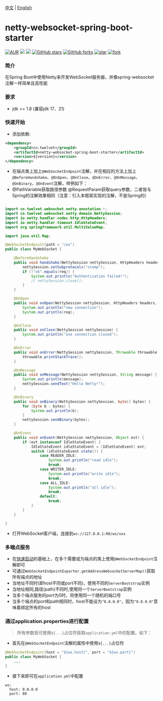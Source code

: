 [中文](https://github.com/twelvet-projects/netty-websocket-spring-boot-starter/blob/master/README_ZH.md) | [English](https://github.com/twelvet-projects/netty-websocket-spring-boot-starter/blob/master/README.md)
# netty-websocket-spring-boot-starter

[![AUR](https://img.shields.io/github/license/twelvet-projects/twelvet)](https://github.com/twelvet-projects/netty-websocket-spring-boot-starter/blob/master/LICENSE)
[![](https://img.shields.io/badge/Author-TwelveT-orange.svg)](https://twelvet.cn)
[![](https://img.shields.io/badge/version-1.0.0-success)](https://github.com/twelvet-projects/netty-websocket-spring-boot-starter)
[![GitHub stars](https://img.shields.io/github/stars/twelvet-projects/netty-websocket-spring-boot-starter.svg?style=social&label=Stars)](https://github.com/twelvet-projects/netty-websocket-spring-boot-starter/stargazers)
[![GitHub forks](https://img.shields.io/github/forks/twelvet-projects/netty-websocket-spring-boot-starter.svg?style=social&label=Fork)](https://github.com/twelvet-projects/netty-websocket-spring-boot-starter/network/members)
[![star](https://gitee.com/twelvet/netty-websocket-spring-boot-starter/badge/star.svg?theme=white)](https://gitee.com/twelvet/netty-websocket-spring-boot-starter/stargazers)
[![fork](https://gitee.com/twelvet/netty-websocket-spring-boot-starter/badge/fork.svg?theme=white)](https://gitee.com/twelvet/netty-websocket-spring-boot-starter/members)

### 简介
在Spring Boot中使用Netty来开发WebSocket服务器，并像spring-websocket注解一样简单且高性能

### 要求
- jdk >= 1.8 (兼容jdk 17、21)

### 快速开始

- 添加依赖:

```xml
<dependency>
    <groupId>cn.twelvet</groupId>
    <artifactId>netty-websocket-spring-boot-starter</artifactId>
    <version>${version}</version>
</dependency>
```

- 在端点类上加上`@WebSocketEndpoint`注解，并在相应的方法上加上`@BeforeHandshake`、`@OnOpen`、`@OnClose`、`@OnError`、`@OnMessage`、`@OnBinary`、`@OnEvent`注解，样例如下：
- @PathVariable获取路径参数 @RequestParam获取query参数，二者皆与Spring的注解效果相同（注意：引入本框架实现的注解，不是Spring的）

```java

import cn.twelvet.websocket.netty.annotation.*;
import cn.twelvet.websocket.netty.domain.NettySession;
import io.netty.handler.codec.http.HttpHeaders;
import io.netty.handler.timeout.IdleStateEvent;
import org.springframework.util.MultiValueMap;

import java.util.Map;

@WebSocketEndpoint(path = "/ws")
public class MyWebSocket {

    @BeforeHandshake
    public void handshake(NettySession nettySession, HttpHeaders headers, @RequestParam String req, @RequestParam MultiValueMap reqMap, @PathVariable String arg, @PathVariable Map pathMap) {
        nettySession.setSubprotocols("stomp");
        if (!"ok".equals(req)) {
            System.out.println("Authentication failed!");
            // nettySession.close();
        }
    }

    @OnOpen
    public void onOpen(NettySession nettySession, HttpHeaders headers, @RequestParam String req, @RequestParam MultiValueMap reqMap, @PathVariable String arg, @PathVariable Map pathMap) {
        System.out.println("new connection");
        System.out.println(req);
    }

    @OnClose
    public void onClose(NettySession nettySession) {
        System.out.println("one connection closed");
    }

    @OnError
    public void onError(NettySession nettySession, Throwable throwable) {
        throwable.printStackTrace();
    }

    @OnMessage
    public void onMessage(NettySession nettySession, String message) {
        System.out.println(message);
        nettySession.sendText("Hello Netty!");
    }

    @OnBinary
    public void onBinary(NettySession nettySession, byte[] bytes) {
        for (byte b : bytes) {
            System.out.println(b);
        }
        nettySession.sendBinary(bytes);
    }

    @OnEvent
    public void onEvent(NettySession nettySession, Object evt) {
        if (evt instanceof IdleStateEvent) {
            IdleStateEvent idleStateEvent = (IdleStateEvent) evt;
            switch (idleStateEvent.state()) {
                case READER_IDLE:
                    System.out.println("read idle");
                    break;
                case WRITER_IDLE:
                    System.out.println("write idle");
                    break;
                case ALL_IDLE:
                    System.out.println("all idle");
                    break;
                default:
                    break;
            }
        }
    }

}
```

- 打开WebSocket客户端，连接到`ws://127.0.0.1:80/ws/xxx`

### 多端点服务
- 在[快速启动](#快速开始)的基础上，在多个需要成为端点的类上使用`@WebSocketEndpoint`注解即可
- 可通过`WebSocketEndpointExporter.getAddressWebsocketServerMap()`获取所有端点的地址
- 当地址不同时(即host不同或port不同)，使用不同的`ServerBootstrap`实例
- 当地址相同,路径(path)不同时,使用同一个`ServerBootstrap`实例
- 当多个端点服务的port为0时，将使用同一个随机的端口号
- 当多个端点的port和path相同时，host不能设为`"0.0.0.0"`，因为`"0.0.0.0"`意味着绑定所有的host

### 通过application.properties进行配置
> 所有参数皆可使用`${...}`占位符获取`application.yml`中的配置。如下：

- 首先在`@WebSocketEndpoint`注解的属性中使用`${...}`占位符
```java
@WebSocketEndpoint(host = "${ws.host}", port = "${ws.port}")
public class MyWebSocket {
    ...
}
```
- 接下来即可在`application.yml`中配置
```
ws:
  host: 0.0.0.0
  port: 80
```
